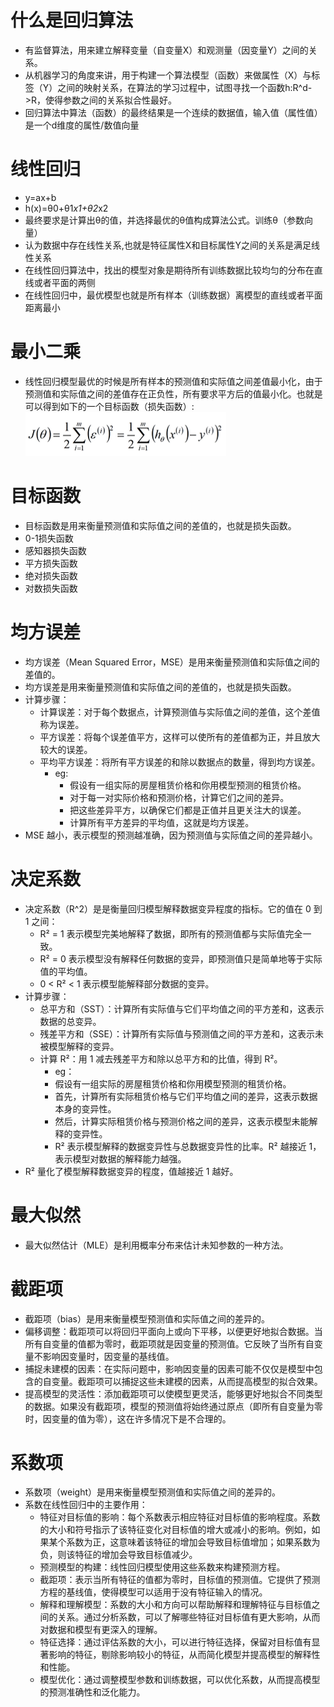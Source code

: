 # 什么是回归算法
- 有监督算法，用来建立解释变量（自变量X）和观测量（因变量Y）之间的关系。
- 从机器学习的角度来讲，用于构建一个算法模型（函数）来做属性（X）与标签（Y）之间的映射关系，在算法的学习过程中，试图寻找一个函数h:R^d->R，使得参数之间的关系拟合性最好。
- 回归算法中算法（函数）的最终结果是一个连续的数据值，输入值（属性值）是一个d维度的属性/数值向量

# 线性回归
- y=ax+b
- h(x)=θ0+θ1*x1+θ2*x2
- 最终要求是计算出θ的值，并选择最优的θ值构成算法公式。训练θ（参数向量）
- 认为数据中存在线性关系,也就是特征属性X和目标属性Y之间的关系是满足线性关系
- 在线性回归算法中，找出的模型对象是期待所有训练数据比较均匀的分布在直线或者平面的两侧
- 在线性回归中，最优模型也就是所有样本（训练数据）离模型的直线或者平面距离最小

# 最小二乘
- 线性回归模型最优的时候是所有样本的预测值和实际值之间差值最小化，由于预测值和实际值之间的差值存在正负性，所有要求平方后的值最小化。也就是可以得到如下的一个目标函数（损失函数）:
   ![imgs/img_26.png](image/img_26.png)

# 目标函数
- 目标函数是用来衡量预测值和实际值之间的差值的，也就是损失函数。
 - 0-1损失函数
 - 感知器损失函数
 - 平方损失函数
 - 绝对损失函数
 - 对数损失函数

# 均方误差
- 均方误差（Mean Squared Error，MSE）是用来衡量预测值和实际值之间的差值的。
- 均方误差是用来衡量预测值和实际值之间的差值的，也就是损失函数。
- 计算步骤：
  - 计算误差：对于每个数据点，计算预测值与实际值之间的差值，这个差值称为误差。
  - 平方误差：将每个误差值平方，这样可以使所有的差值都为正，并且放大较大的误差。
  - 平均平方误差：将所有平方误差的和除以数据点的数量，得到均方误差。
    - eg:
      - 假设有一组实际的房屋租赁价格和你用模型预测的租赁价格。
      - 对于每一对实际价格和预测价格，计算它们之间的差异。
      - 把这些差异平方，以确保它们都是正值并且更关注大的误差。
      - 计算所有平方差异的平均值，这就是均方误差。
- MSE 越小，表示模型的预测越准确，因为预测值与实际值之间的差异越小。

# 决定系数
- 决定系数（R^2）是是衡量回归模型解释数据变异程度的指标。它的值在 0 到 1 之间：
  - R² = 1 表示模型完美地解释了数据，即所有的预测值都与实际值完全一致。
  - R² = 0 表示模型没有解释任何数据的变异，即预测值只是简单地等于实际值的平均值。
  - 0 < R² < 1 表示模型能解释部分数据的变异。
- 计算步骤：
  - 总平方和（SST）：计算所有实际值与它们平均值之间的平方差和，这表示数据的总变异。
  - 残差平方和（SSE）：计算所有实际值与预测值之间的平方差和，这表示未被模型解释的变异。
  - 计算 R²：用 1 减去残差平方和除以总平方和的比值，得到 R²。
    - eg：
    - 假设有一组实际的房屋租赁价格和你用模型预测的租赁价格。
    - 首先，计算所有实际租赁价格与它们平均值之间的差异，这表示数据本身的变异性。
    - 然后，计算实际租赁价格与预测价格之间的差异，这表示模型未能解释的变异性。
    - R² 表示模型解释的数据变异性与总数据变异性的比率。R² 越接近 1，表示模型对数据的解释能力越强。
- R² 量化了模型解释数据变异的程度，值越接近 1 越好。

# 最大似然
- 最大似然估计（MLE）是利用概率分布来估计未知参数的一种方法。

# 截距项
 - 截距项（bias）是用来衡量模型预测值和实际值之间的差异的。
 - 偏移调整：截距项可以将回归平面向上或向下平移，以便更好地拟合数据。当所有自变量的值都为零时，截距项就是因变量的预测值。它反映了当所有自变量不影响因变量时，因变量的基线值。
 - 捕捉未建模的因素：在实际问题中，影响因变量的因素可能不仅仅是模型中包含的自变量。截距项可以捕捉这些未建模的因素，从而提高模型的拟合效果。
 - 提高模型的灵活性：添加截距项可以使模型更灵活，能够更好地拟合不同类型的数据。如果没有截距项，模型的预测值将始终通过原点（即所有自变量为零时，因变量的值为零），这在许多情况下是不合理的。

# 系数项
- 系数项（weight）是用来衡量模型预测值和实际值之间的差异的。
- 系数在线性回归中的主要作用：
  - 特征对目标值的影响：每个系数表示相应特征对目标值的影响程度。系数的大小和符号指示了该特征变化对目标值的增大或减小的影响。例如，如果某个系数为正，这意味着该特征的增加会导致目标值增加；如果系数为负，则该特征的增加会导致目标值减少。
  - 预测模型的构建：线性回归模型使用这些系数来构建预测方程。
  - 截距项：表示当所有特征的值都为零时，目标值的预测值。它提供了预测方程的基线值，使得模型可以适用于没有特征输入的情况。
  - 解释和理解模型：系数的大小和方向可以帮助解释和理解特征与目标值之间的关系。通过分析系数，可以了解哪些特征对目标值有更大影响，从而对数据和模型有更深入的理解。
  - 特征选择：通过评估系数的大小，可以进行特征选择，保留对目标值有显著影响的特征，剔除影响较小的特征，从而简化模型并提高模型的解释性和性能。
  - 模型优化：通过调整模型参数和训练数据，可以优化系数，从而提高模型的预测准确性和泛化能力。